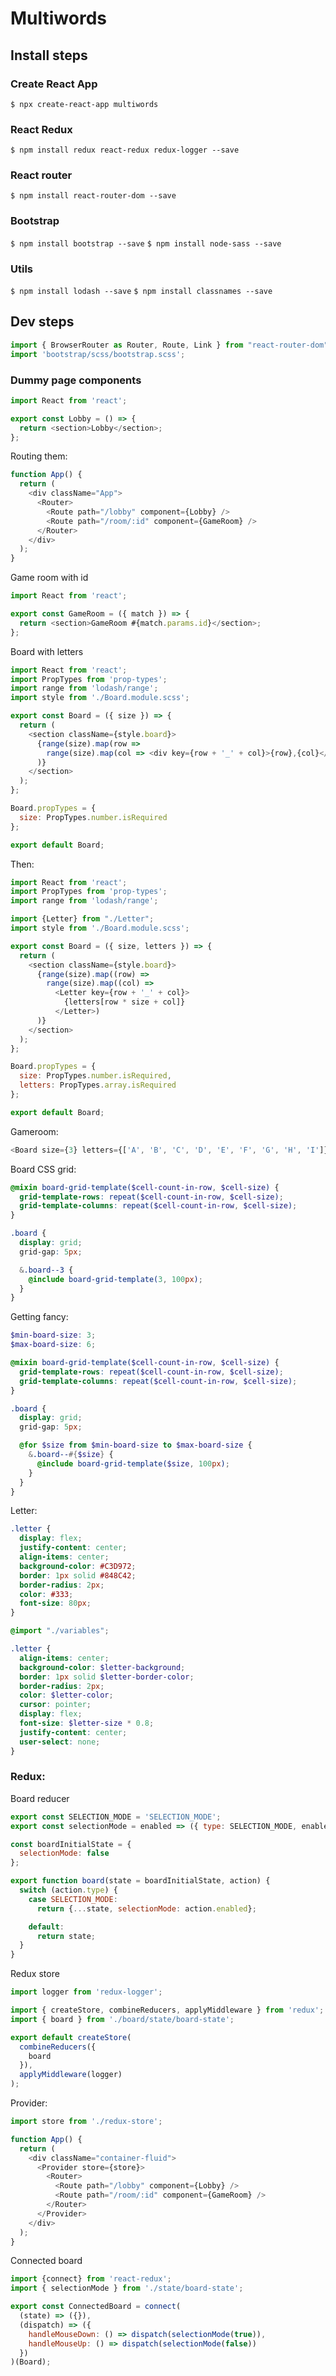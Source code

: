 # Multiwords


## Install steps

### Create React App
`$ npx create-react-app multiwords`

### React Redux
`$ npm install redux react-redux redux-logger --save`

### React router
`$ npm install react-router-dom --save`

### Bootstrap
`$ npm install bootstrap --save`
`$ npm install node-sass --save`

### Utils
`$ npm install lodash --save`
`$ npm install classnames --save`

## Dev steps

```javascript
import { BrowserRouter as Router, Route, Link } from "react-router-dom";
import 'bootstrap/scss/bootstrap.scss';
```

### Dummy page components
```javascript
import React from 'react';

export const Lobby = () => {
  return <section>Lobby</section>;
};
```

Routing them:
```javascript
function App() {
  return (
    <div className="App">
      <Router>
        <Route path="/lobby" component={Lobby} />
        <Route path="/room/:id" component={GameRoom} />
      </Router>
    </div>
  );
}
```

Game room with id
```javascript
import React from 'react';

export const GameRoom = ({ match }) => {
  return <section>GameRoom #{match.params.id}</section>;
};
```

Board with letters
```javascript
import React from 'react';
import PropTypes from 'prop-types';
import range from 'lodash/range';
import style from './Board.module.scss';

export const Board = ({ size }) => {
  return (
    <section className={style.board}>
      {range(size).map(row =>
        range(size).map(col => <div key={row + '_' + col}>{row},{col}</div>)
      )}
    </section>
  );
};

Board.propTypes = {
  size: PropTypes.number.isRequired
};

export default Board;
```

Then:
```javascript
import React from 'react';
import PropTypes from 'prop-types';
import range from 'lodash/range';

import {Letter} from "./Letter";
import style from './Board.module.scss';

export const Board = ({ size, letters }) => {
  return (
    <section className={style.board}>
      {range(size).map((row) =>
        range(size).map((col) =>
          <Letter key={row + '_' + col}>
            {letters[row * size + col]}
          </Letter>)
      )}
    </section>
  );
};

Board.propTypes = {
  size: PropTypes.number.isRequired,
  letters: PropTypes.array.isRequired
};

export default Board;

```

Gameroom:
```javascript
<Board size={3} letters={['A', 'B', 'C', 'D', 'E', 'F', 'G', 'H', 'I']} />
```

Board CSS grid:
```scss
@mixin board-grid-template($cell-count-in-row, $cell-size) {
  grid-template-rows: repeat($cell-count-in-row, $cell-size);
  grid-template-columns: repeat($cell-count-in-row, $cell-size);
}

.board {
  display: grid;
  grid-gap: 5px;

  &.board--3 {
    @include board-grid-template(3, 100px);
  }
}
```

Getting fancy:
```scss
$min-board-size: 3;
$max-board-size: 6;

@mixin board-grid-template($cell-count-in-row, $cell-size) {
  grid-template-rows: repeat($cell-count-in-row, $cell-size);
  grid-template-columns: repeat($cell-count-in-row, $cell-size);
}

.board {
  display: grid;
  grid-gap: 5px;

  @for $size from $min-board-size to $max-board-size {
    &.board--#{$size} {
      @include board-grid-template($size, 100px);
    }
  }
}
```

Letter:
```scss
.letter {
  display: flex;
  justify-content: center;
  align-items: center;
  background-color: #C3D972;
  border: 1px solid #848C42;
  border-radius: 2px;
  color: #333;
  font-size: 80px;
}
```
```scss
@import "./variables";

.letter {
  align-items: center;
  background-color: $letter-background;
  border: 1px solid $letter-border-color;
  border-radius: 2px;
  color: $letter-color;
  cursor: pointer;
  display: flex;
  font-size: $letter-size * 0.8;
  justify-content: center;
  user-select: none;
}
```

### Redux:

Board reducer
```javascript
export const SELECTION_MODE = 'SELECTION_MODE';
export const selectionMode = enabled => ({ type: SELECTION_MODE, enabled });

const boardInitialState = {
  selectionMode: false
};

export function board(state = boardInitialState, action) {
  switch (action.type) {
    case SELECTION_MODE:
      return {...state, selectionMode: action.enabled};

    default:
      return state;
  }
}
```

Redux store
```javascript
import logger from 'redux-logger';

import { createStore, combineReducers, applyMiddleware } from 'redux';
import { board } from './board/state/board-state';

export default createStore(
  combineReducers({
    board
  }),
  applyMiddleware(logger)
);
```

Provider:
```javascript
import store from './redux-store';

function App() {
  return (
    <div className="container-fluid">
      <Provider store={store}>
        <Router>
          <Route path="/lobby" component={Lobby} />
          <Route path="/room/:id" component={GameRoom} />
        </Router>
      </Provider>
    </div>
  );
}
```

Connected board
```javascript
import {connect} from 'react-redux';
import { selectionMode } from './state/board-state';

export const ConnectedBoard = connect(
  (state) => ({}),
  (dispatch) => ({
    handleMouseDown: () => dispatch(selectionMode(true)),
    handleMouseUp: () => dispatch(selectionMode(false))
  })
)(Board);
```
